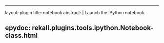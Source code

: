 
---
layout: plugin
title: notebook
abstract: |
    Launch the IPython notebook.

epydoc: rekall.plugins.tools.ipython.Notebook-class.html
---
